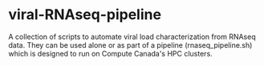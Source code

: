 # viral-RNAseq-pipeline
A collection of scripts to automate viral load characterization from RNAseq data. They can be used alone or as part of a pipeline (rnaseq_pipeline.sh) which is designed to run on Compute Canada's HPC clusters.
